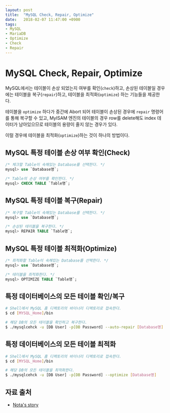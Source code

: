 ```yaml
---
layout: post
title:  "MySQL Check, Repair, Optimize"
date:   2018-02-07 11:47:00 +0900
tags:
- MySQL
- MariaDB
- Optimize
- Check
- Repair
---
```


# MySQL Check, Repair, Optimize

MySQL에서는 테이블이 손상 되었는지 여부를 확인(`check`)하고, 손상된 테이블일 경우에는 테이블을 복구(`repair`)하고, 테이블을 최적화(`optimize`) 하는 기능들을 제공한다.

테이블을 `optimize` 하다가 중간에 Abort 되어 테이블이 손상된 경우에 `repair` 명령어를 통해 복구할 수 있고, MyISAM 엔진의 테이블의 경우 row를 delete해도 index 데이터가 남아있으므로 테이블의 용량이 줄지 않는 경우가 있다.

이럴 경우에 테이블을 최적화(`optimize`)하는 것이 하나의 방법이다.

## MySQL 특정 테이블 손상 여부 확인(Check)

```sql
/* 체크할 Table이 속해있는 Database를 선택한다. */
mysql> use `Database명`;

/* Table의 손상 여부를 확인한다. */
mysql> CHECK TABLE `Table명`;

```


## MySQL 특정 테이블 복구(Repair)

```sql
/* 복구할 Table이 속해있는 Database를 선택한다. */
mysql> use `Database명`;

/* 손상된 테이블을 복구한다. */
mysql> REPAIR TABLE `Table명`;
```

## MySQL 특정 테이블 최적화(Optimize)

```sql
/* 최적화할 Table이 속해있는 Database를 선택한다. */
mysql> use `Database명`;

/* 테이블을 최적화한다. */
mysql> OPTIMIZE TABLE `Table명`;
```

## 특정 데이터베이스의 모든 테이블 확인/복구

```bash
# Shell에서 MySQL 홈 디렉토리의 바이너리 디렉토리로 접속한다.
$ cd [MYSQL_Home]/bin

# 해당 DB의 모든 테이블을 확인하고 복구한다.
$ ./mysqlcehck -u [DB User] -p[DB Password] --auto-repair [Database명]
```

## 특정 데이터베이스의 모든 테이블 최적화

```bash
# Shell에서 MySQL 홈 디렉토리의 바이너리 디렉토리로 접속한다.
$ cd [MYSQL_Home]/bin

# 해당 DB의 모든 테이블을 최적화한다.
$ ./mysqlcehck -u [DB User] -p[DB Password] --optimize [Database명]
```

## 자료 출처

- [Nota's story](http://nota.tistory.com/74)
